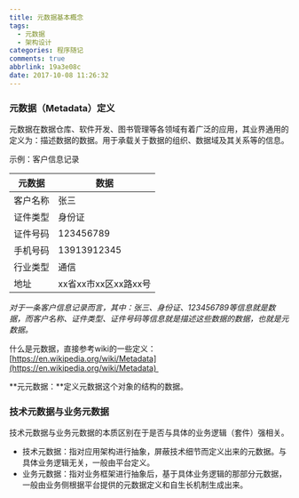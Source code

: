 ```yaml
---
title: 元数据基本概念
tags:
  - 元数据
  - 架构设计
categories: 程序随记
comments: true
abbrlink: 19a3e08c
date: 2017-10-08 11:26:32
---
```

### 元数据（Metadata）定义
元数据在数据仓库、软件开发、图书管理等各领域有着广泛的应用，其业界通用的定义为：描述数据的数据。用于承载关于数据的组织、数据域及其关系等的信息。

示例：客户信息记录

元数据 | 数据
--- | --- 
客户名称 | 张三
证件类型 | 身份证
证件号码 | 123456789
手机号码 | 13913912345
行业类型 | 通信
地址 | xx省xx市xx区xx路xx号

*对于一条客户信息记录而言，其中：张三、身份证、123456789等信息就是数据，而客户名称、证件类型、证件号码等信息就是描述这些数据的数据，也就是元数据。*

什么是元数据，直接参考wiki的一些定义：[https://en.wikipedia.org/wiki/Metadata](https://en.wikipedia.org/wiki/Metadata) 

**元元数据：**定义元数据这个对象的结构的数据。

### 技术元数据与业务元数据
技术元数据与业务元数据的本质区别在于是否与具体的业务逻辑（套件）强相关。

- 技术元数据：指对应用架构进行抽象，屏蔽技术细节而定义出来的元数据。与具体业务逻辑无关，一般由平台定义。
- 业务元数据：指对业务框架进行抽象后，基于具体业务逻辑的那部分元数据，一般由业务侧根据平台提供的元数据定义和自生长机制生成出来。
